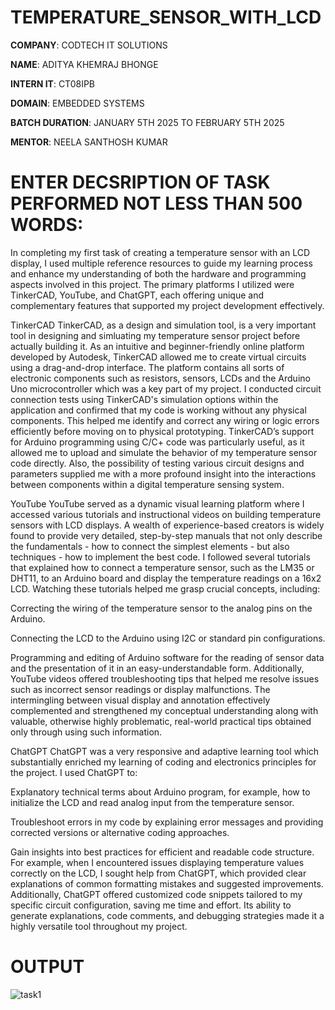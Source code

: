 # TEMPERATURE_SENSOR_WITH_LCD

**COMPANY**: CODTECH IT SOLUTIONS

**NAME**: ADITYA KHEMRAJ BHONGE

**INTERN IT**: CT08IPB

**DOMAIN**: EMBEDDED SYSTEMS

**BATCH DURATION**: JANUARY 5TH 2025 TO FEBRUARY 5TH 2025

**MENTOR**: NEELA SANTHOSH KUMAR

# ENTER DECSRIPTION OF TASK PERFORMED NOT LESS THAN 500 WORDS:
  In completing my first task of creating a temperature sensor with an LCD display, I used multiple reference resources to guide my learning process and enhance my understanding of both the hardware and programming aspects involved in this project. The primary platforms I utilized were TinkerCAD, YouTube, and ChatGPT, each offering unique and complementary features that supported my project development effectively.

TinkerCAD
TinkerCAD, as a design and simulation tool, is a very important tool in designing and simluating my temperature sensor project before actually building it. As an intuitive and beginner-friendly online platform developed by Autodesk, TinkerCAD allowed me to create virtual circuits using a drag-and-drop interface. The platform contains all sorts of electronic components such as resistors, sensors, LCDs and the Arduino Uno microcontroller which was a key part of my project. I conducted circuit connection tests using TinkerCAD's simulation options within the application and confirmed that my code is working without any physical components. This helped me identify and correct any wiring or logic errors efficiently before moving on to physical prototyping. TinkerCAD’s support for Arduino programming using C/C+ code was particularly useful, as it allowed me to upload and simulate the behavior of my temperature sensor code directly. Also, the possibility of testing various circuit designs and parameters supplied me with a more profound insight into the interactions between components within a digital temperature sensing system.

YouTube
YouTube served as a dynamic visual learning platform where I accessed various tutorials and instructional videos on building temperature sensors with LCD displays. A wealth of experience-based creators is widely found to provide very detailed, step-by-step manuals that not only describe the fundamentals - how to connect the simplest elements - but also techniques - how to implement the best code. I followed several tutorials that explained how to connect a temperature sensor, such as the LM35 or DHT11, to an Arduino board and display the temperature readings on a 16x2 LCD. Watching these tutorials helped me grasp crucial concepts, including:

Correcting the wiring of the temperature sensor to the analog pins on the Arduino.

Connecting the LCD to the Arduino using I2C or standard pin configurations.

Programming and editing of Arduino software for the reading of sensor data and the presentation of it in an easy-understandable form. Additionally, YouTube videos offered troubleshooting tips that helped me resolve issues such as incorrect sensor readings or display malfunctions. The intermingling between visual display and annotation effectively complemented and strengthened my conceptual understanding along with valuable, otherwise highly problematic, real-world practical tips obtained only through using such information.

ChatGPT
ChatGPT was a very responsive and adaptive learning tool which substantially enriched my learning of coding and electronics principles for the project. I used ChatGPT to:

Explanatory technical terms about Arduino program, for example, how to initialize the LCD and read analog input from the temperature sensor.

Troubleshoot errors in my code by explaining error messages and providing corrected versions or alternative coding approaches.

Gain insights into best practices for efficient and readable code structure. For example, when I encountered issues displaying temperature values correctly on the LCD, I sought help from ChatGPT, which provided clear explanations of common formatting mistakes and suggested improvements. Additionally, ChatGPT offered customized code snippets tailored to my specific circuit configuration, saving me time and effort. Its ability to generate explanations, code comments, and debugging strategies made it a highly versatile tool throughout my project.

# OUTPUT 

![task1](https://github.com/user-attachments/assets/ac67cdb2-c85e-4051-9cc9-fa369c13a455)
